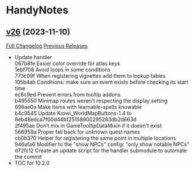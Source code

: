 # HandyNotes

## [v26](https://github.com/kemayo/wow-handynotes-lostandfound/tree/v26) (2023-11-10)
[Full Changelog](https://github.com/kemayo/wow-handynotes-lostandfound/compare/v25...v26) [Previous Releases](https://github.com/kemayo/wow-handynotes-lostandfound/releases)

- Update handler  
    067b8fe Easier color override for atlas keys  
    1ebf708 Avoid loops in some conditions  
    773c09f When registering vignettes add them to lookup tables  
    105b4ab Conditions: make sure an event exists before checking its start time  
    ec6c9ed Prevent errors from tooltip addons  
    b495550 Minimap routes weren't respecting the display setting  
    698ae0a Make items with learnable-spells knowable  
    b4c9545 Update Krowi\_WorldMapButtons-1.4 to 8eb48edca7f00d44bf25158900295283db2d663d  
    2f495ae Don't mix in GameTooltipDataMixin if it doesn't exist  
    566959a Proper fall back for unknown quest names  
    cb0b370 Helper for registering the same point in multiple locations  
    946afa0 Modifier to the "show NPCs" config: "only show notable NPCs"  
    d72fc12 Create an update script for the handler submodule to automate the commit  
- TOC for 10.2.0  
